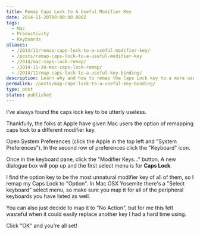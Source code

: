 ```yaml
---
title: Remap Caps Lock to A Useful Modifier Key
date: 2014-11-20T00:00:00.000Z
tags:
  - Mac
  - Productivity
  - Keyboards
aliases:
  - /2014/11/remap-caps-lock-to-a-useful-modifier-key/
  - /posts/remap-caps-lock-to-a-useful-modifier-key
  - /2014/mac-caps-lock-remap/
  - /2014-11-20-mac-caps-lock-remap/
  - /2014/11/map-caps-lock-to-a-useful-key-binding/
description: Learn why and how to remap the Caps Lock key to a more useful modifier key.
permalink: /posts/map-caps-lock-to-a-useful-key-binding/
type: post
status: published
---
```




I've always found the caps lock key to be utterly useless.

Thankfully, the folks at Apple have given Mac users the option of remapping caps lock to a different modifier key.

Open System Preferences (click the Apple in the top left and "System Preferences"). In the second row of preferences click the "Keyboard" icon.

Once in the keyboard pane, click the "Modifier Keys..." button. A new dialogue box will pop up and the first select menu is for **Caps Lock**.

I find the option key to be the most unnatural modifier key of all of them, so I remap my Caps Lock to "Option". In Mac OSX Yosemite there's a "Select keyboard" select menu, so make sure you map it for all of the peripheral keyboards you have listed as well.

You can also just decide to map it to "No Action", but for me this felt wasteful when it could easily replace another key I had a hard time using.

Click "OK" and you're all set!
